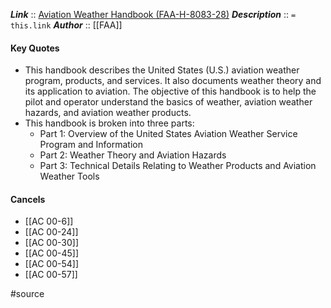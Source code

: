 ***Link***      :: [Aviation Weather Handbook (FAA-H-8083-28)](https://www.faa.gov/regulationspolicies/handbooksmanuals/aviation/faa-h-8083-28-aviation-weather-handbook)
***Description***      :: `= this.link`
***Author*** :: [[FAA]]

#### Key Quotes
* This handbook describes the United States (U.S.) aviation weather program, products, and services. It also documents weather theory and its application to aviation. The objective of this handbook is to help the pilot and operator understand the basics of weather, aviation weather hazards, and aviation weather products.
* This handbook is broken into three parts:
	* Part 1: Overview of the United States Aviation Weather Service Program and Information
	* Part 2: Weather Theory and Aviation Hazards
	* Part 3: Technical Details Relating to Weather Products and Aviation Weather Tools

#### Cancels
- [[AC 00-6]]
- [[AC 00-24]]
- [[AC 00-30]]
- [[AC 00-45]]
- [[AC 00-54]]
- [[AC 00-57]]

#source